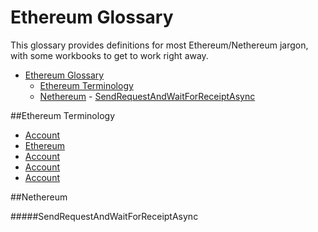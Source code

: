 # Ethereum Glossary



This glossary provides definitions for most Ethereum/Nethereum jargon, with some workbooks to get to work right away.

<!-- TOC -->

- [Ethereum Glossary](#ethereum-glossary)
    - [Ethereum Terminology](#ethereum-terminology)
    - [Nethereum](#nethereum)
                - [SendRequestAndWaitForReceiptAsync](#sendrequestandwaitforreceiptasync)

<!-- /TOC -->

##Ethereum Terminology

* [Account](/docs/Ethereum-glossary-for-newbies/account.md)
* [Ethereum](/docs/Ethereum-glossary-for-newbies/accoun.md)
* [Account](/docs/Ethereum-glossary-for-newbies/account.md)
* [Account](/docs/Ethereum-glossary-for-newbies/account.md)
* [Account](/docs/Ethereum-glossary-for-newbies/account.md)

##Nethereum 

#####SendRequestAndWaitForReceiptAsync